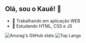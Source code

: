 ## Olá, sou o Kauê! 👋

- 🔭 Trabalhando em aplicação WEB
- 🌱 Estudando HTML, CSS e JS

![Anurag's GitHub stats](https://github-readme-stats.vercel.app/api?username=kaue-araujo-hub&show_icons=true&theme=white)
![Top Langs](https://github-readme-stats.vercel.app/api/top-langs/?username=kaue-araujo-hub&layout=compact)




          
          
